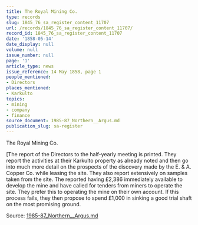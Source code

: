 ```yaml
---
title: The Royal Mining Co.
type: records
slug: 1845_76_sa_register_content_11707
url: /records/1845_76_sa_register_content_11707/
record_id: 1845_76_sa_register_content_11707
date: '1858-05-14'
date_display: null
volume: null
issue_number: null
page: '1'
article_type: news
issue_reference: 14 May 1858, page 1
people_mentioned:
- Directors
places_mentioned:
- Karkulto
topics:
- mining
- company
- finance
source_document: 1985-87_Northern__Argus.md
publication_slug: sa-register
---
```


The Royal Mining Co.

[The report of the Directors to the half-yearly meeting is printed.  They report the activities at their Karkulto property as already noted and then go into much more detail on the prospects of the discovery made by the E. & A. Copper Co. while leasing the site.  They also report extensively on samples taken from the site.  The reported having £2,386 immediately available to develop the mine and have called for tenders from miners to operate the site.  They prefer this to operating the mine on their own account.  If this process fails, they then propose to spend £1,000 in sinking a good trial shaft on the most promising ground.


Source: [1985-87_Northern__Argus.md](/downloads/markdown/1985-87_Northern__Argus.md)
